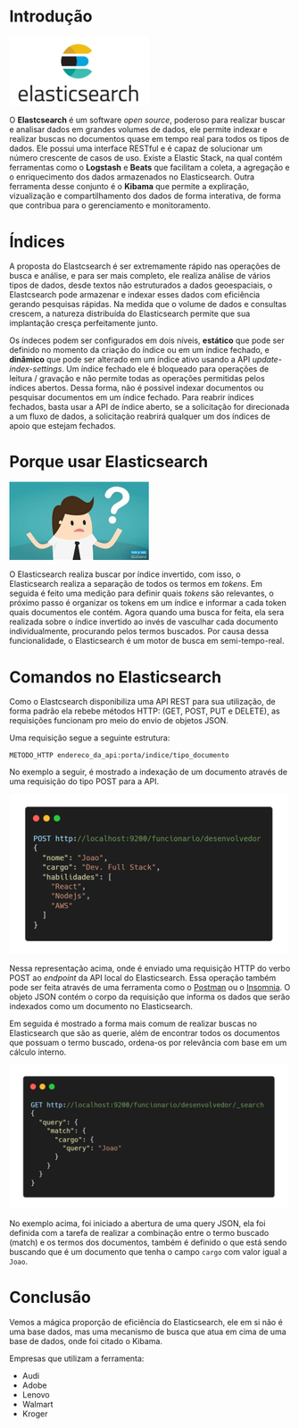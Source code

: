 # Introdução

<img src="img/elasticsearch.jpg" width="250">

O **Elastcsearch** é um software *open source*, poderoso para realizar buscar e analisar dados em grandes
volumes de dados, ele permite indexar e realizar buscas no documentos quase em tempo real para todos
os tipos de dados. Ele possui uma interface RESTful e é capaz de solucionar um número crescente de casos de uso. Existe a Elastic
Stack, na qual contém ferramentas como o **Logstash** e **Beats** que facilitam a coleta, a agregação e o
enriquecimento dos dados armazenados no Elasticsearch. Outra ferramenta desse conjunto é o **Kibama** que
permite a expliração, vizualização e compartilhamento dos dados de forma interativa, de forma que contribua
para o gerenciamento e monitoramento.

# Índices
A proposta do Elastcsearch é ser extremamente rápido nas operações de busca e análise, e para ser mais
completo, ele realiza análise de vários tipos de dados, desde textos não estruturados a dados geoespaciais,
o Elastcsearch pode armazenar e indexar esses dados com eficiência gerando pesquisas rápidas. Na medida
que o volume de dados e consultas crescem, a natureza distribuída do Elasticsearch permite que sua
implantação cresça perfeitamente junto.

Os índeces podem ser configurados em dois níveis, **estático** que pode ser definido no momento da criação
do índice ou em um índice fechado, e **dinâmico** que pode ser alterado em um índice ativo usando a API
*update-index-settings*. Um índice fechado ele é bloqueado para operações de leitura / gravação e não permite
todas as operações permitidas pelos índices abertos. Dessa forma, não é possivel indexar documentos ou pesquisar
documentos em um índice fechado. Para reabrir índices fechados, basta usar a API de índice aberto, se a solicitação
for direcionada a um fluxo de dados, a solicitação reabrirá qualquer um dos índices de apoio que estejam fechados.

# Porque usar Elasticsearch

<img src="img/pq.jpg" width="250">

O Elasticsearch realiza buscar por índice invertido, com isso, o Elasticsearch realiza a separação de todos
os termos em *tokens*. Em seguida é feito uma medição para definir quais *tokens* são relevantes, o próximo
passo é organizar os tokens em um índice e informar a cada token quais documentos ele contém. Agora quando uma
busca for feita, ela sera realizada sobre o índice invertido ao invés de vasculhar cada documento individualmente,
procurando pelos termos buscados. Por causa dessa funcionalidade, o Elasticsearch é um motor de busca em semi-tempo-real.

# Comandos no Elasticsearch
Como o Elastcsearch disponibiliza uma API REST para sua utilização, de forma padrão ela rebebe métodos
HTTP: (GET, POST, PUT e DELETE), as requisições funcionam pro meio do envio de objetos JSON.

Uma requisição segue a seguinte estrutura:
```
METODO_HTTP endereco_da_api:porta/indice/tipo_documento
```

No exemplo a seguir, é mostrado a indexação de um documento através de uma requisição do tipo POST
para a API.

<img src="img/elasticsearch-post.png" width="500">

Nessa representação acima, onde é enviado uma requisição HTTP do verbo POST ao *endpoint* da API
local do Elasticsearch. Essa operação também pode ser feita através de uma ferramenta como o
[Postman](https://www.postman.com/) ou o [Insomnia](https://insomnia.rest/). O objeto JSON contém
o corpo da requisição que informa os dados que serão indexados como um documento no Elasticsearch.

Em seguida é mostrado a forma mais comum de realizar buscas no Elasticsearch que são as querie, além
de encontrar todos os documentos que possuam o termo buscado, ordena-os por relevância com base em
um cálculo interno.

<img src="img/elasticsearch-get.png" width="500">

No exemplo acima, foi iniciado a abertura de uma query JSON, ela foi definida com a tarefa de realizar
a combinação entre o termo buscado (match) e os termos dos documentos, também é definido o que
está sendo buscando que é um documento que tenha o campo `cargo` com valor igual a `Joao`.

# Conclusão
Vemos a mágica proporção de eficiência do Elasticsearch, ele em si não é uma base dados, mas uma
mecanismo de busca que atua em cima de uma base de dados, onde foi citado o Kibama.

Empresas que utilizam a ferramenta:
  * Audi
  * Adobe
  * Lenovo
  * Walmart
  * Kroger
